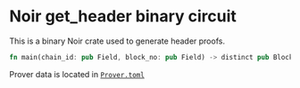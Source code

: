 # Noir get_header binary circuit

This is a binary Noir crate used to generate header proofs.

```rust
fn main(chain_id: pub Field, block_no: pub Field) -> distinct pub BlockHeaderPartial
```

Prover data is located in [`Prover.toml`](Prover.toml)
